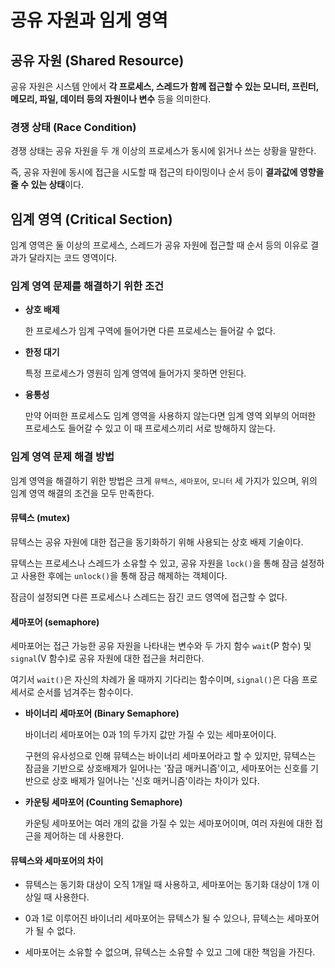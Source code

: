 # 공유 자원과 임게 영역 

## 공유 자원 (Shared Resource)

공유 자원은 시스템 안에서 **각 프로세스, 스레드가 함께 접근할 수 있는 모니터, 프린터, 메모리, 파일, 데이터 등의 자원이나 변수** 등을 의미한다.

### 경쟁 상태 (Race Condition)

경쟁 상태는 공유 자원을 두 개 이상의 프로세스가 동시에 읽거나 쓰는 상황을 말한다.

즉, 공유 자원에 동시에 접근을 시도할 때 접근의 타이밍이나 순서 등이 **결과값에 영향을 줄 수 있는 상태**이다.

## 임계 영역 (Critical Section) 

임계 영역은 둘 이상의 프로세스, 스레드가 공유 자원에 접근할 때 순서 등의 이유로 결과가 달라지는 코드 영역이다.

### 임계 영역 문제를 해결하기 위한 조건

- **상호 배제** 
  
  한 프로세스가 임계 구역에 들어가면 다른 프로세스는 들어갈 수 없다.
  
- **한정 대기**  
  
  특정 프로세스가 영원히 임계 영역에 들어가지 못하면 안된다.
  
- **융통성** 
  
  만약 어떠한 프로세스도 임계 영역을 사용하지 않는다면 임계 영역 외부의 어떠한 프로세스도 들어갈 수 있고 이 때 프로세스끼리 서로 방해하지 않는다.

### 임계 영역 문제 해결 방법

임계 영역을 해결하기 위한 방법은 크게 `뮤텍스`, `세마포어`, `모니터` 세 가지가 있으며, 위의 임계 영역 해결의 조건을 모두 만족한다.

#### 뮤텍스 (mutex)

뮤텍스는 공유 자원에 대한 접근을 동기화하기 위해 사용되는 상호 배제 기술이다.

뮤텍스는 프로세스나 스레드가 소유할 수 있고, 공유 자원을 `lock()`을 통해 잠금 설정하고 사용한 후에는 `unlock()`을 통해 잠금 해제하는 객체이다.

잠금이 설정되면 다른 프로세스나 스레드는 잠긴 코드 영역에 접근할 수 없다.

#### 세마포어 (semaphore)

세마포어는 접근 가능한 공유 자원을 나타내는 변수와 두 가지 함수 `wait`(P 함수) 및 `signal`(V 함수)로 공유 자원에 대한 접근을 처리한다.

여기서 `wait()`은 자신의 차례가 올 때까지 기다리는 함수이며, `signal()`은 다음 프로세서로 순서를 넘겨주는 함수이다.

- **바이너리 세마포어 (Binary Semaphore)**
  
  바이너리 세마포어는 0과 1의 두가지 값만 가질 수 있는 세마포어이다.

  구현의 유사성으로 인해 뮤텍스는 바이너리 세마포어라고 할 수 있지만, 뮤텍스는 잠금을 기반으로 상호배제가 일어나는 '잠금 매커니즘'이고, 세마포어는 신호를 기반으로 상호 배제가 일어나는 '신호 매커니즘'이라는 차이가 있다.

- **카운팅 세마포어 (Counting Semaphore)**
  
  카운팅 세마포어는 여러 개의 값을 가질 수 있는 세마포어이며, 여러 자원에 대한 접근을 제어하는 데 사용한다.

#### 뮤텍스와 세마포어의 차이

- 뮤텍스는 동기화 대상이 오직 1개일 때 사용하고, 세마포어는 동기화 대상이 1개 이상일 때 사용한다.

- 0과 1로 이루어진 바이너리 세마포어는 뮤텍스가 될 수 있으나, 뮤텍스는 세마포어가 될 수 없다.

- 세마포어는 소유할 수 없으며, 뮤텍스는 소유할 수 있고 그에 대한 책임을 가진다.
